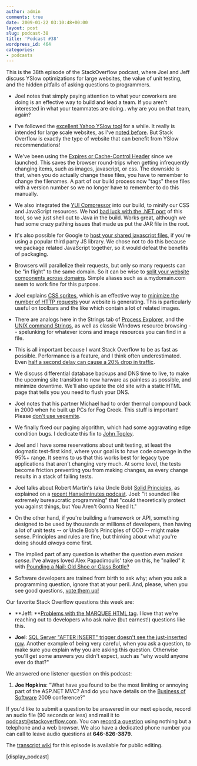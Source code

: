 ```yaml
---
author: admin
comments: true
date: 2009-01-22 03:10:48+00:00
layout: post
slug: podcast-38
title: 'Podcast #38'
wordpress_id: 464
categories:
- podcasts
---
```


This is the 38th episode of the StackOverflow podcast, where Joel and Jeff discuss YSlow optimizations for large websites, the value of unit testing, and the hidden pitfalls of asking questions to programmers.






  * Joel notes that simply paying attention to what your coworkers are doing is an effective way to build and lead a team. If you aren't interested in what your teammates are doing.. why are you on that team, again?


  * I've followed the [excellent Yahoo YSlow tool](http://developer.yahoo.com/yslow/) for a while. It really is intended for large scale websites, as I've [noted before](http://www.codinghorror.com/blog/archives/000932.html). But Stack Overflow is exactly the type of website that can benefit from YSlow recommendations!


  * We've been using the [Expires or Cache-Control Header](http://developer.yahoo.com/performance/rules.html#expires) since we launched. This saves the browser round-trips when getting infrequently changing items, such as images, javascript, or css. The downside is that, when you do actually change these files, you have to remember to change the filenames. A part of our build process now "tags" these files with a version number so we no longer have to remember to do this manually.


  * We also integrated the [YUI Compressor](http://developer.yahoo.com/yui/compressor/) into our build, to minify our CSS and JavaScript resources. We had [bad luck with the .NET port](http://www.codeplex.com/YUICompressor) of this tool, so we just shell out to Java in the build. Works great, although we had some crazy pathing issues that made us put the JAR file in the root.


  * It's also possible for Google to [host your shared javascript files](http://googleajaxsearchapi.blogspot.com/2008/05/speed-up-access-to-your-favorite.html), if you're using a popular third party JS library. We chose not to do this because we package related JavaScript together, so it would defeat the benefits of packaging.


  * Browsers will parallelize their requests, but only so many requests can be "in flight" to the same domain. So it can be wise to [split your website components across domains](http://developer.yahoo.com/performance/rules.html#split). Simple aliases such as a.mydomain.com seem to work fine for this purpose.


  * Joel explains [CSS sprites](http://alistapart.com/articles/sprites), which is an effective way to [minimize the number of HTTP requests](http://developer.yahoo.com/performance/rules.html#num_http) your website is generating. This is particularly useful on toolbars and the like which contain a lot of related images.


  * There are analogs here in the Strings tab of [Process Explorer](http://technet.microsoft.com/en-us/sysinternals/bb896653.aspx), and the [UNIX command Strings](http://linux.about.com/library/cmd/blcmdl1_strings.htm), as well as classic Windows resource browsing -- spelunking for whatever icons and image resources you can find in a file.


  * This is all important because I want Stack Overflow to be as fast as possible. Performance is a feature, and I think often underestimated. Even [half a second delay can cause a 20% drop in traffic](http://www.codinghorror.com/blog/archives/000722.html).


  * We discuss differential database backups and DNS time to live, to make the upcoming site transition to new harware as painless as possible, and minimize downtime. We'll also update the old site with a static HTML page that tells you you need to flush your DNS.


  * Joel notes that his partner Michael had to order thermal compound back in 2000 when he built up PCs for Fog Creek. This stuff is important! Please [don't use vegemite](http://www.dansdata.com/goop.htm).


  * We finally fixed our paging algorithm, which had some aggravating edge condition bugs. I dedicate this fix to [John Topley](http://stackoverflow.com/users/1450/john-topley).


  * Joel and I have some reservations about unit testing, at least the dogmatic test-first kind, where your goal is to have code coverage in the 95%+ range. It seems to us that this works best for legacy type applications that aren't changing very much. At some level, the tests become friction preventing you from making changes, as every change results in a stack of failing tests.


  * Joel talks about Robert Martin's (aka Uncle Bob) [Solid Principles](http://butunclebob.com/ArticleS.UncleBob.PrinciplesOfOod), as explained on a [recent Hanselminutes podcast](http://www.hanselminutes.com/default.aspx?showID=163). Joel: "it sounded like extremely bureaucratic programming" that "could theoretically protect you against things, but You Aren't Gonna Need It."


  * On the other hand, if you're building a framework or API, something
designed to be used by thousands or millions of developers, then having
a lot of unit tests -- or Uncle Bob's Principles of OOD -- might make sense. Principles and rules are fine, but thinking about what you're doing should _always_ come first.


  * The implied part of any question is whether the question _even makes sense_. I've always loved Alex Papadimoulis' take on this, he "nailed" it with [Pounding a Nail: Old Shoe or Glass Bottle?](http://weblogs.asp.net/alex_papadimoulis/archive/2005/05/25/408925.aspx)


  * Software developers are trained from birth to ask why; when you ask a programming question, ignore that at your peril. And, please, when you see good questions, [vote them up!](http://stackoverflow.com/questions/2824/stackoverflow-why-arent-people-rating-questions)  





Our favorite Stack Overflow questions this week are:






  * **Jeff: **[Problems with the MARQUEE HTML tag](http://stackoverflow.com/questions/456815/problems-with-html-marquee-tag). I love that we're reaching out to developers who ask naive (but earnest!) questions like this.   



  * **Joel**: [](http://stackoverflow.com/questions/392397/arrays-whats-the-point)[SQL Server "AFTER INSERT" trigger doesn't see the just-inserted row](http://stackoverflow.com/questions/405288/sql-server-after-insert-trigger-doesnt-see-the-just-inserted-row). Another example of being very careful, when you ask a question, to make sure you explain why you are asking this question. Otherwise you'll get some answers you didn't expect, such as "why would anyone ever do that?"  





We answered one listener question on this podcast:






  1. **Joe Hopkins**: "What have you found to be the most limiting or annoying part of the ASP.NET MVC? And do you have details on the [Business of Software](http://www.businessofsoftware.org/) 2009 conference?"





If you'd like to submit a question to be answered in our next episode, record an audio file (90 seconds or less) and mail it to [podcast@stackoverflow.com](mailto:podcast@stackoverflow.com). You can [record a question](http://blog.stackoverflow.com/index.php/2008/05/recording-podcast-questions-using-your-telephone/) using nothing but a telephone and a web browser. We also have a dedicated phone number you can call to leave audio questions at **646-826-3879**.






The [transcript wiki](https://stackoverflow.fogbugz.com/default.asp?pg=pgWiki&command=view&ixWikiPage=29025) for this episode is available for public editing.






[display_podcast]

